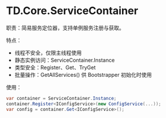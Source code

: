 # TD.Core.ServiceContainer

职责：简易服务定位器，支持单例服务注册与获取。

特点：
- 线程不安全，仅限主线程使用
- 静态实例访问：ServiceContainer.Instance
- 类型安全：Register<T>、Get<T>、TryGet<T>
- 批量操作：GetAllServices() 供 Bootstrapper 初始化时使用

使用：
```csharp
var container = ServiceContainer.Instance;
container.Register<IConfigService>(new ConfigService(...));
var config = container.Get<IConfigService>();
```

